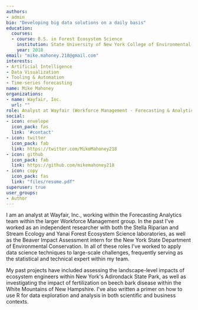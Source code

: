 ```yaml
---
authors:
- admin
bio: "Developing big data solutions on a daily basis"
education:
  courses:
  - course: B.S. in Forest Ecosystem Science
    institution: State University of New York College of Environmental Science and Forestry
    year: 2018
email: "mike.mahoney.218@gmail.com"
interests:
- Artificial Intelligence
- Data Visualization 
- Tooling & Automation
- Time-series forecasting
name: Mike Mahoney
organizations:
- name: Wayfair, Inc.
  url: ""
role: Analyst at Wayfair (Workforce Management - Forecasting & Analytics)
social:
- icon: envelope
  icon_pack: fas
  link: '#contact'
- icon: twitter
  icon_pack: fab
  link: https://twitter.com/MikeMahoney218
- icon: github
  icon_pack: fab
  link: https://github.com/mikemahoney218
- icon: copy
  icon_pack: fas
  link: "files/resume.pdf"
superuser: true
user_groups:
- Author
---
```


I am an analyst at Wayfair, Inc., working within the Forecasting Analytics team within the larger Workforce Management group. In the past I've worked as an independent researcher with both the Stella Riparian and Stream Ecology and Yanai Forest Ecosystem Science laboratories, as well as the Beaver Impact Assessment intern for the New York State Department of Environmental Conservation. In all of these roles I've worked to apply data science techniques to large-scale challenges, frequently serving as the statistical and technical expert within my team.

My past projects have included assessing the landscape-level impacts of ecosystem engineers within New York's Adirondack State Park, as well as investigating the impact of fertilization on beech bark disease within the White Mountains of New Hampshire. I've also written a primer on how to use R for data exploration and analysis in both scientific and business contexts.
